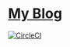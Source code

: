 # [My Blog](https://lukabratos.me/)

[![CircleCI](https://circleci.com/gh/lukabratos/lukabratos.github.io/tree/master.svg?style=svg)](https://circleci.com/gh/lukabratos/lukabratos.github.io/tree/master)